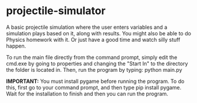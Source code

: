 # projectile-simulator
A basic projectile simulation where the user enters variables and a simulation plays based on it, along with results.
You might also be able to do Physics homework with it.
Or just have a good time and watch silly stuff happen.

To run the main file directly from the command prompt, simply edit the cmd.exe by going to properties and changing the "Start In" to the directory the folder is located in.  Then, run the program by typing: python main.py


**IMPORTANT:**
You must install pygame before running the program.  To do this, first go to your command prompt, and then type pip install pygame.  Wait for the installation to finish and then you can run the program.
